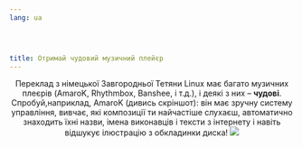 ```yaml
---
lang: ua
﻿



title: Отримай чудовий музичний плейєр
---
```

<p align="center">Переклад з німецької Завгородньої Тетяни
Linux має багато музичних плеєрів  (AmaroK, Rhythmbox, Banshee, і т.д.), і деякі з них – <b>чудові</b>. Спробуй,наприклад, AmaroK (дивись скріншот): він має зручну систему управління, вивчає, які композиції ти найчастіше слухаєш, автоматично знаходить їхні назви, імена виконавців і тексти з інтернету і навіть відшукує ілюстрацію з обкладинки диска!

<img src="Images/amarok.png" />




